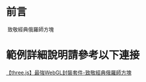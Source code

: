 # 前言
 致敬經典俄羅師方塊

# 範例詳細說明請參考以下連接
 [【three.js】最強WebGL封裝套件-致敬經典俄羅師方塊](http://webfish-channel.blogspot.tw/2017/05/threejswebgl.html)
